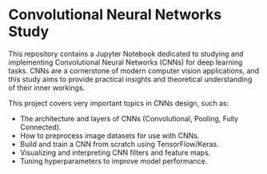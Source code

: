 # Convolutional Neural Networks Study  
This repository contains a Jupyter Notebook dedicated to studying and implementing Convolutional Neural Networks (CNNs) for deep learning tasks. CNNs are a cornerstone of modern computer vision applications, and this study aims to provide practical insights and theoretical understanding of their inner workings.

This project covers very important topics in CNNs design, such as:  
* The architecture and layers of CNNs (Convolutional, Pooling, Fully Connected).  
* How to preprocess image datasets for use with CNNs.  
* Build and train a CNN from scratch using TensorFlow/Keras.  
* Visualizing and interpreting CNN filters and feature maps.  
* Tuning hyperparameters to improve model performance.  

